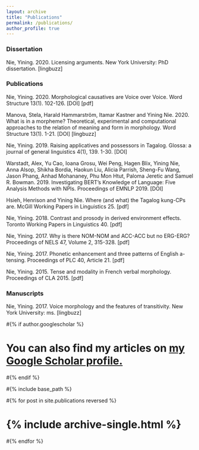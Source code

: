 ```yaml
---
layout: archive
title: "Publications"
permalink: /publications/
author_profile: true
---
```


### Dissertation

Nie, Yining. 2020. Licensing arguments. New York University: PhD dissertation.
[lingbuzz]

### Publications

Nie, Yining. 2020. Morphological causatives are Voice over Voice. Word Structure 13(1). 102-126.
[DOI] [pdf]

Manova, Stela, Harald Hammarström, Itamar Kastner and Yining Nie. 2020. What is in a morpheme? Theoretical, experimental and computational approaches to the relation of meaning and form in morphology. Word Structure 13(1). 1-21.
[DOI] [lingbuzz]

Nie, Yining. 2019. Raising applicatives and possessors in Tagalog. Glossa: a journal of general linguistics 4(1), 139. 1-30.
[DOI]

Warstadt, Alex, Yu Cao, Ioana Grosu, Wei Peng, Hagen Blix, Yining Nie, Anna Alsop, Shikha Bordia, Haokun Liu, Alicia Parrish, Sheng-Fu Wang, Jason Phang, Anhad Mohananey, Phu Mon Htut, Paloma Jeretic and Samuel R. Bowman. 2019. Investigating BERT’s Knowledge of Language: Five Analysis Methods with NPIs. Proceedings of EMNLP 2019.
[DOI]

Hsieh, Henrison and Yining Nie. Where (and what) the Tagalog kung-CPs are. McGill Working Papers in Linguistics 25.
[pdf]

Nie, Yining. 2018. Contrast and prosody in derived environment effects. Toronto Working Papers in Linguistics 40.
[pdf]

Nie, Yining. 2017. Why is there NOM-NOM and ACC-ACC but no ERG-ERG? Proceedings of NELS 47, Volume 2, 315-328.
[pdf]

Nie, Yining. 2017. Phonetic enhancement and three patterns of English a-tensing. Proceedings of PLC 40, Article 21.
[pdf]

Nie, Yining. 2015. Tense and modality in French verbal morphology. Proceedings of CLA 2015.
[pdf]

### Manuscripts

Nie, Yining. 2017. Voice morphology and the features of transitivity. New York University: ms.
[lingbuzz]

#{% if author.googlescholar %}
#  You can also find my articles on <u><a href="{{author.googlescholar}}">my Google Scholar profile</a>.</u>
#{% endif %}

#{% include base_path %}

#{% for post in site.publications reversed %}
#  {% include archive-single.html %}
#{% endfor %}
